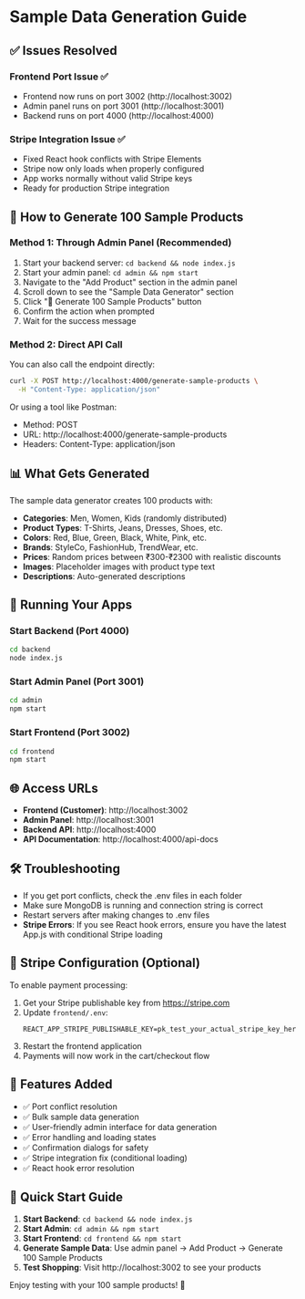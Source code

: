 # Sample Data Generation Guide

## ✅ Issues Resolved
### Frontend Port Issue ✅
- Frontend now runs on port 3002 (http://localhost:3002)
- Admin panel runs on port 3001 (http://localhost:3001)
- Backend runs on port 4000 (http://localhost:4000)

### Stripe Integration Issue ✅
- Fixed React hook conflicts with Stripe Elements
- Stripe now only loads when properly configured
- App works normally without valid Stripe keys
- Ready for production Stripe integration

## 🎲 How to Generate 100 Sample Products

### Method 1: Through Admin Panel (Recommended)
1. Start your backend server: `cd backend && node index.js`
2. Start your admin panel: `cd admin && npm start`
3. Navigate to the "Add Product" section in the admin panel
4. Scroll down to see the "Sample Data Generator" section
5. Click "🎲 Generate 100 Sample Products" button
6. Confirm the action when prompted
7. Wait for the success message

### Method 2: Direct API Call
You can also call the endpoint directly:

```bash
curl -X POST http://localhost:4000/generate-sample-products \
  -H "Content-Type: application/json"
```

Or using a tool like Postman:
- Method: POST
- URL: http://localhost:4000/generate-sample-products
- Headers: Content-Type: application/json

## 📊 What Gets Generated
The sample data generator creates 100 products with:
- **Categories**: Men, Women, Kids (randomly distributed)
- **Product Types**: T-Shirts, Jeans, Dresses, Shoes, etc.
- **Colors**: Red, Blue, Green, Black, White, Pink, etc.
- **Brands**: StyleCo, FashionHub, TrendWear, etc.
- **Prices**: Random prices between ₹300-₹2300 with realistic discounts
- **Images**: Placeholder images with product type text
- **Descriptions**: Auto-generated descriptions

## 🔄 Running Your Apps

### Start Backend (Port 4000)
```bash
cd backend
node index.js
```

### Start Admin Panel (Port 3001)
```bash
cd admin
npm start
```

### Start Frontend (Port 3002)
```bash
cd frontend
npm start
```

## 🌐 Access URLs
- **Frontend (Customer)**: http://localhost:3002
- **Admin Panel**: http://localhost:3001
- **Backend API**: http://localhost:4000
- **API Documentation**: http://localhost:4000/api-docs

## 🛠️ Troubleshooting
- If you get port conflicts, check the .env files in each folder
- Make sure MongoDB is running and connection string is correct
- Restart servers after making changes to .env files
- **Stripe Errors**: If you see React hook errors, ensure you have the latest App.js with conditional Stripe loading

## 🔧 Stripe Configuration (Optional)
To enable payment processing:
1. Get your Stripe publishable key from https://stripe.com
2. Update `frontend/.env`:
   ```
   REACT_APP_STRIPE_PUBLISHABLE_KEY=pk_test_your_actual_stripe_key_here
   ```
3. Restart the frontend application
4. Payments will now work in the cart/checkout flow

## 🎯 Features Added
- ✅ Port conflict resolution
- ✅ Bulk sample data generation
- ✅ User-friendly admin interface for data generation
- ✅ Error handling and loading states
- ✅ Confirmation dialogs for safety
- ✅ Stripe integration fix (conditional loading)
- ✅ React hook error resolution

## 🚀 Quick Start Guide
1. **Start Backend**: `cd backend && node index.js`
2. **Start Admin**: `cd admin && npm start` 
3. **Start Frontend**: `cd frontend && npm start`
4. **Generate Sample Data**: Use admin panel → Add Product → Generate 100 Sample Products
5. **Test Shopping**: Visit http://localhost:3002 to see your products

Enjoy testing with your 100 sample products! 🎉